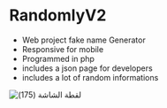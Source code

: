 
# RandomlyV2
- Web project fake name Generator
- Responsive for mobile
- Programmed in php
- includes a json page for developers 
- includes a lot of random informations

![‏‏لقطة الشاشة (175)](https://user-images.githubusercontent.com/77233657/130471513-fe3097d7-8381-44cb-8e64-b0d201e16f32.png)

